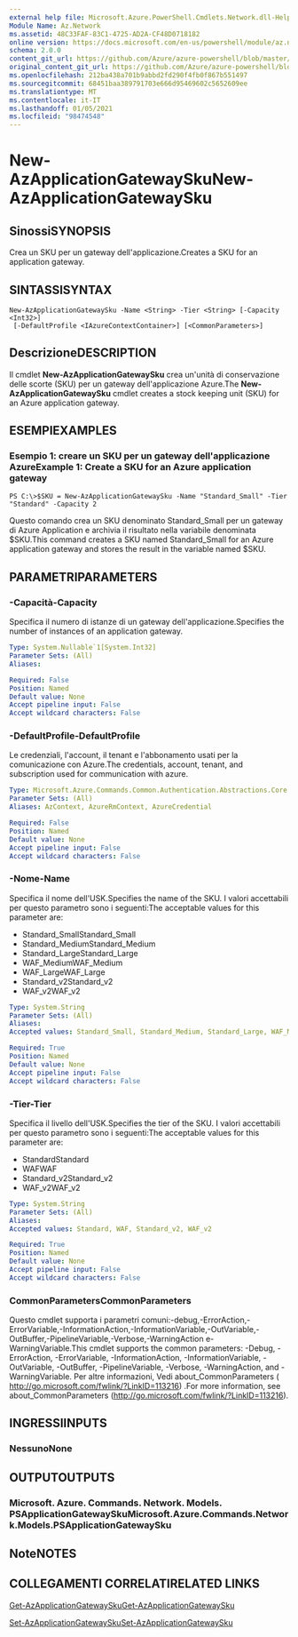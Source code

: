 ```yaml
---
external help file: Microsoft.Azure.PowerShell.Cmdlets.Network.dll-Help.xml
Module Name: Az.Network
ms.assetid: 48C33FAF-83C1-4725-AD2A-CF48D0718182
online version: https://docs.microsoft.com/en-us/powershell/module/az.network/new-azapplicationgatewaysku
schema: 2.0.0
content_git_url: https://github.com/Azure/azure-powershell/blob/master/src/Network/Network/help/New-AzApplicationGatewaySku.md
original_content_git_url: https://github.com/Azure/azure-powershell/blob/master/src/Network/Network/help/New-AzApplicationGatewaySku.md
ms.openlocfilehash: 212ba438a701b9abbd2fd290f4fb0f867b551497
ms.sourcegitcommit: 68451baa389791703e666d95469602c5652609ee
ms.translationtype: MT
ms.contentlocale: it-IT
ms.lasthandoff: 01/05/2021
ms.locfileid: "98474548"
---
```

# <span data-ttu-id="f4abc-101">New-AzApplicationGatewaySku</span><span class="sxs-lookup"><span data-stu-id="f4abc-101">New-AzApplicationGatewaySku</span></span>

## <span data-ttu-id="f4abc-102">Sinossi</span><span class="sxs-lookup"><span data-stu-id="f4abc-102">SYNOPSIS</span></span>
<span data-ttu-id="f4abc-103">Crea un SKU per un gateway dell'applicazione.</span><span class="sxs-lookup"><span data-stu-id="f4abc-103">Creates a SKU for an application gateway.</span></span>

## <span data-ttu-id="f4abc-104">SINTASSI</span><span class="sxs-lookup"><span data-stu-id="f4abc-104">SYNTAX</span></span>

```
New-AzApplicationGatewaySku -Name <String> -Tier <String> [-Capacity <Int32>]
 [-DefaultProfile <IAzureContextContainer>] [<CommonParameters>]
```

## <span data-ttu-id="f4abc-105">Descrizione</span><span class="sxs-lookup"><span data-stu-id="f4abc-105">DESCRIPTION</span></span>
<span data-ttu-id="f4abc-106">Il cmdlet **New-AzApplicationGatewaySku** crea un'unità di conservazione delle scorte (SKU) per un gateway dell'applicazione Azure.</span><span class="sxs-lookup"><span data-stu-id="f4abc-106">The **New-AzApplicationGatewaySku** cmdlet creates a stock keeping unit (SKU) for an Azure application gateway.</span></span>

## <span data-ttu-id="f4abc-107">ESEMPI</span><span class="sxs-lookup"><span data-stu-id="f4abc-107">EXAMPLES</span></span>

### <span data-ttu-id="f4abc-108">Esempio 1: creare un SKU per un gateway dell'applicazione Azure</span><span class="sxs-lookup"><span data-stu-id="f4abc-108">Example 1: Create a SKU for an Azure application gateway</span></span>
```
PS C:\>$SKU = New-AzApplicationGatewaySku -Name "Standard_Small" -Tier "Standard" -Capacity 2
```

<span data-ttu-id="f4abc-109">Questo comando crea un SKU denominato Standard_Small per un gateway di Azure Application e archivia il risultato nella variabile denominata $SKU.</span><span class="sxs-lookup"><span data-stu-id="f4abc-109">This command creates a SKU named Standard_Small for an Azure application gateway and stores the result in the variable named $SKU.</span></span>

## <span data-ttu-id="f4abc-110">PARAMETRI</span><span class="sxs-lookup"><span data-stu-id="f4abc-110">PARAMETERS</span></span>

### <span data-ttu-id="f4abc-111">-Capacità</span><span class="sxs-lookup"><span data-stu-id="f4abc-111">-Capacity</span></span>
<span data-ttu-id="f4abc-112">Specifica il numero di istanze di un gateway dell'applicazione.</span><span class="sxs-lookup"><span data-stu-id="f4abc-112">Specifies the number of instances of an application gateway.</span></span>

```yaml
Type: System.Nullable`1[System.Int32]
Parameter Sets: (All)
Aliases:

Required: False
Position: Named
Default value: None
Accept pipeline input: False
Accept wildcard characters: False
```

### <span data-ttu-id="f4abc-113">-DefaultProfile</span><span class="sxs-lookup"><span data-stu-id="f4abc-113">-DefaultProfile</span></span>
<span data-ttu-id="f4abc-114">Le credenziali, l'account, il tenant e l'abbonamento usati per la comunicazione con Azure.</span><span class="sxs-lookup"><span data-stu-id="f4abc-114">The credentials, account, tenant, and subscription used for communication with azure.</span></span>

```yaml
Type: Microsoft.Azure.Commands.Common.Authentication.Abstractions.Core.IAzureContextContainer
Parameter Sets: (All)
Aliases: AzContext, AzureRmContext, AzureCredential

Required: False
Position: Named
Default value: None
Accept pipeline input: False
Accept wildcard characters: False
```

### <span data-ttu-id="f4abc-115">-Nome</span><span class="sxs-lookup"><span data-stu-id="f4abc-115">-Name</span></span>
<span data-ttu-id="f4abc-116">Specifica il nome dell'USK.</span><span class="sxs-lookup"><span data-stu-id="f4abc-116">Specifies the name of the SKU.</span></span>
<span data-ttu-id="f4abc-117">I valori accettabili per questo parametro sono i seguenti:</span><span class="sxs-lookup"><span data-stu-id="f4abc-117">The acceptable values for this parameter are:</span></span>
- <span data-ttu-id="f4abc-118">Standard_Small</span><span class="sxs-lookup"><span data-stu-id="f4abc-118">Standard_Small</span></span>
- <span data-ttu-id="f4abc-119">Standard_Medium</span><span class="sxs-lookup"><span data-stu-id="f4abc-119">Standard_Medium</span></span>
- <span data-ttu-id="f4abc-120">Standard_Large</span><span class="sxs-lookup"><span data-stu-id="f4abc-120">Standard_Large</span></span>
- <span data-ttu-id="f4abc-121">WAF_Medium</span><span class="sxs-lookup"><span data-stu-id="f4abc-121">WAF_Medium</span></span>
- <span data-ttu-id="f4abc-122">WAF_Large</span><span class="sxs-lookup"><span data-stu-id="f4abc-122">WAF_Large</span></span>
- <span data-ttu-id="f4abc-123">Standard_v2</span><span class="sxs-lookup"><span data-stu-id="f4abc-123">Standard_v2</span></span>
- <span data-ttu-id="f4abc-124">WAF_v2</span><span class="sxs-lookup"><span data-stu-id="f4abc-124">WAF_v2</span></span>

```yaml
Type: System.String
Parameter Sets: (All)
Aliases:
Accepted values: Standard_Small, Standard_Medium, Standard_Large, WAF_Medium, WAF_Large, Standard_v2, WAF_v2

Required: True
Position: Named
Default value: None
Accept pipeline input: False
Accept wildcard characters: False
```

### <span data-ttu-id="f4abc-125">-Tier</span><span class="sxs-lookup"><span data-stu-id="f4abc-125">-Tier</span></span>
<span data-ttu-id="f4abc-126">Specifica il livello dell'USK.</span><span class="sxs-lookup"><span data-stu-id="f4abc-126">Specifies the tier of the SKU.</span></span>
<span data-ttu-id="f4abc-127">I valori accettabili per questo parametro sono i seguenti:</span><span class="sxs-lookup"><span data-stu-id="f4abc-127">The acceptable values for this parameter are:</span></span>
- <span data-ttu-id="f4abc-128">Standard</span><span class="sxs-lookup"><span data-stu-id="f4abc-128">Standard</span></span>
- <span data-ttu-id="f4abc-129">WAF</span><span class="sxs-lookup"><span data-stu-id="f4abc-129">WAF</span></span>
- <span data-ttu-id="f4abc-130">Standard_v2</span><span class="sxs-lookup"><span data-stu-id="f4abc-130">Standard_v2</span></span>
- <span data-ttu-id="f4abc-131">WAF_v2</span><span class="sxs-lookup"><span data-stu-id="f4abc-131">WAF_v2</span></span>

```yaml
Type: System.String
Parameter Sets: (All)
Aliases:
Accepted values: Standard, WAF, Standard_v2, WAF_v2

Required: True
Position: Named
Default value: None
Accept pipeline input: False
Accept wildcard characters: False
```

### <span data-ttu-id="f4abc-132">CommonParameters</span><span class="sxs-lookup"><span data-stu-id="f4abc-132">CommonParameters</span></span>
<span data-ttu-id="f4abc-133">Questo cmdlet supporta i parametri comuni:-debug,-ErrorAction,-ErrorVariable,-InformationAction,-InformationVariable,-OutVariable,-OutBuffer,-PipelineVariable,-Verbose,-WarningAction e-WarningVariable.</span><span class="sxs-lookup"><span data-stu-id="f4abc-133">This cmdlet supports the common parameters: -Debug, -ErrorAction, -ErrorVariable, -InformationAction, -InformationVariable, -OutVariable, -OutBuffer, -PipelineVariable, -Verbose, -WarningAction, and -WarningVariable.</span></span> <span data-ttu-id="f4abc-134">Per altre informazioni, Vedi about_CommonParameters ( http://go.microsoft.com/fwlink/?LinkID=113216) .</span><span class="sxs-lookup"><span data-stu-id="f4abc-134">For more information, see about_CommonParameters (http://go.microsoft.com/fwlink/?LinkID=113216).</span></span>

## <span data-ttu-id="f4abc-135">INGRESSI</span><span class="sxs-lookup"><span data-stu-id="f4abc-135">INPUTS</span></span>

### <span data-ttu-id="f4abc-136">Nessuno</span><span class="sxs-lookup"><span data-stu-id="f4abc-136">None</span></span>

## <span data-ttu-id="f4abc-137">OUTPUT</span><span class="sxs-lookup"><span data-stu-id="f4abc-137">OUTPUTS</span></span>

### <span data-ttu-id="f4abc-138">Microsoft. Azure. Commands. Network. Models. PSApplicationGatewaySku</span><span class="sxs-lookup"><span data-stu-id="f4abc-138">Microsoft.Azure.Commands.Network.Models.PSApplicationGatewaySku</span></span>

## <span data-ttu-id="f4abc-139">Note</span><span class="sxs-lookup"><span data-stu-id="f4abc-139">NOTES</span></span>

## <span data-ttu-id="f4abc-140">COLLEGAMENTI CORRELATI</span><span class="sxs-lookup"><span data-stu-id="f4abc-140">RELATED LINKS</span></span>

[<span data-ttu-id="f4abc-141">Get-AzApplicationGatewaySku</span><span class="sxs-lookup"><span data-stu-id="f4abc-141">Get-AzApplicationGatewaySku</span></span>](./Get-AzApplicationGatewaySku.md)

[<span data-ttu-id="f4abc-142">Set-AzApplicationGatewaySku</span><span class="sxs-lookup"><span data-stu-id="f4abc-142">Set-AzApplicationGatewaySku</span></span>](./Set-AzApplicationGatewaySku.md)


